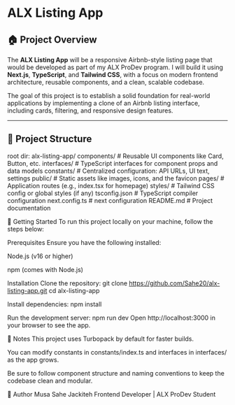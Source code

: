 # ALX Listing App

## 🏠 Project Overview

The **ALX Listing App** will be a responsive Airbnb-style listing page that would be developed as part of my ALX ProDev program. I will build it using **Next.js**, **TypeScript**, and **Tailwind CSS**, with a focus on modern frontend architecture, reusable components, and a clean, scalable codebase.

The goal of this project is to establish a solid foundation for real-world applications by implementing a clone of an Airbnb listing interface, including cards, filtering, and responsive design features.

---

## 🧩 Project Structure

root dir: alx-listing-app/
components/       # Reusable UI components like Card, Button, etc.
interfaces/       # TypeScript interfaces for component props and data models
constants/        # Centralized configuration: API URLs, UI text, settings
public/           # Static assets like images, icons, and the favicon
pages/            # Application routes (e.g., index.tsx for homepage)
styles/           # Tailwind CSS config or global styles (if any)
tsconfig.json     # TypeScript compiler configuration
next.config.ts    # next configuration
README.md         # Project documentation

🚀 Getting Started
To run this project locally on your machine, follow the steps below:

Prerequisites
Ensure you have the following installed:

Node.js (v16 or higher)

npm (comes with Node.js)

Installation
Clone the repository:
git clone https://github.com/Sahe20/alx-listing-app.git
cd alx-listing-app

Install dependencies:
npm install

Run the development server:
npm run dev
Open http://localhost:3000 in your browser to see the app.

📁 Notes
This project uses Turbopack by default for faster builds.

You can modify constants in constants/index.ts and interfaces in interfaces/ as the app grows.

Be sure to follow component structure and naming conventions to keep the codebase clean and modular.

📌 Author
Musa Sahe Jackiteh
Frontend Developer | ALX ProDev Student


<!-- This is a [Next.js](https://nextjs.org) project bootstrapped with [`create-next-app`](https://nextjs.org/docs/pages/api-reference/create-next-app).

## Getting Started

First, run the development server:

```bash
npm run dev
# or
yarn dev
# or
pnpm dev
# or
bun dev
```

Open [http://localhost:3000](http://localhost:3000) with your browser to see the result.

You can start editing the page by modifying `pages/index.tsx`. The page auto-updates as you edit the file.

[API routes](https://nextjs.org/docs/pages/building-your-application/routing/api-routes) can be accessed on [http://localhost:3000/api/hello](http://localhost:3000/api/hello). This endpoint can be edited in `pages/api/hello.ts`.

The `pages/api` directory is mapped to `/api/*`. Files in this directory are treated as [API routes](https://nextjs.org/docs/pages/building-your-application/routing/api-routes) instead of React pages.

This project uses [`next/font`](https://nextjs.org/docs/pages/building-your-application/optimizing/fonts) to automatically optimize and load [Geist](https://vercel.com/font), a new font family for Vercel.

## Learn More

To learn more about Next.js, take a look at the following resources:

- [Next.js Documentation](https://nextjs.org/docs) - learn about Next.js features and API.
- [Learn Next.js](https://nextjs.org/learn-pages-router) - an interactive Next.js tutorial.

You can check out [the Next.js GitHub repository](https://github.com/vercel/next.js) - your feedback and contributions are welcome!

## Deploy on Vercel

The easiest way to deploy your Next.js app is to use the [Vercel Platform](https://vercel.com/new?utm_medium=default-template&filter=next.js&utm_source=create-next-app&utm_campaign=create-next-app-readme) from the creators of Next.js.

Check out our [Next.js deployment documentation](https://nextjs.org/docs/pages/building-your-application/deploying) for more details. -->
